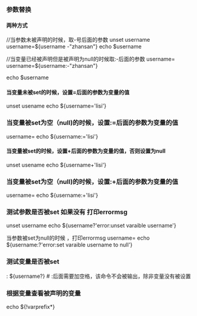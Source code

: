 ### 参数替换
#### 两种方式
//当参数未被声明的时候，取-号后面的参数
unset username
username=${username -"zhansan"}
echo $username

//当变量已经被声明但是被声明为null的时候取:-后面的参数
username=
username=${username:-"zhansan"}

echo $username


#### 当变量未被set的时候，设置=后面的参数为变量的值
unset usename 
echo ${username='lisi'}

### 当变量被set为空（null)的时候，设置:=后面的参数为变量的值
username=
echo ${username:='lisi'}

#### 当变量被set的时候，设置+后面的参数为变量的值，否则设置为null
unset usename 
echo ${username+'lisi'}

### 当变量被set为空（null)的时候，设置:+后面的参数为变量的值
username=
echo ${username:+'lisi'}


### 测试参数是否被set 如果没有 打印errormsg
unset username
echo ${username?'error:unset varaible username'}


当参数被set为null的时候 ，打印errormsg
username=
echo ${username:?'error:set  varaible   username to null'}

### 测试变量是否被set
: ${username?} # :后面需要加空格，该命令不会被输出，除非变量没有被设置

### 根据变量查看被声明的变量
echo ${!varprefix*}



